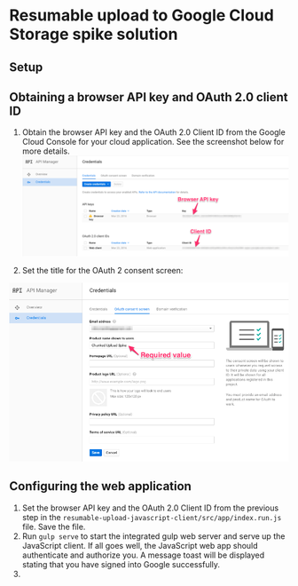 # Resumable upload to Google Cloud Storage spike solution

## Setup

## Obtaining a browser API key and OAuth 2.0 client ID

1. Obtain the browser API key and the OAuth 2.0 Client ID from the Google Cloud Console for your cloud application.  See the screenshot below for more details.
![Google credentials setup](./google-cloud-console-credentials.png?raw=true "Google credentials setup")

1. Set the title for the OAuth 2 consent screen:
 
![Google consent screen setup](./google-cloud-console-consent-screen.png?raw=true "Google consent screen setup")

## Configuring the web application

1. Set the browser API key and the OAuth 2.0 Client ID from the previous step in the `resumable-upload-javascript-client/src/app/index.run.js` file.  Save the file.
1. Run `gulp serve` to start the integrated gulp web server and serve up the JavaScript client.  If all goes well, the JavaScript web app should authenticate and authorize you.  A message toast will be displayed stating that you have signed into Google successfully.
1. 

